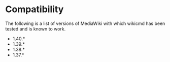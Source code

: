 # Compatibility

The following is a list of versions of MediaWiki with which wikicmd has been tested and is known to work.

- 1.40.*
- 1.39.*
- 1.38.*
- 1.37.*
